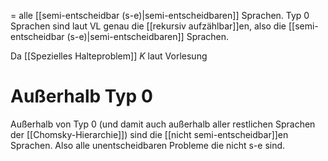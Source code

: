 = alle [[semi-entscheidbar (s-e)|semi-entscheidbaren]] Sprachen.
Typ 0 Sprachen sind laut VL genau die [[rekursiv aufzählbar]]en, also die [[semi-entscheidbar (s-e)|semi-entscheidbaren]] Sprachen.


Da [[Spezielles Halteproblem]] $K$ laut Vorlesung 


# Außerhalb Typ 0
Außerhalb von Typ 0 (und damit auch außerhalb aller restlichen Sprachen der [[Chomsky-Hierarchie]]) sind die [[nicht semi-entscheidbar]]en Sprachen.
Also alle unentscheidbaren Probleme die nicht s-e sind.
